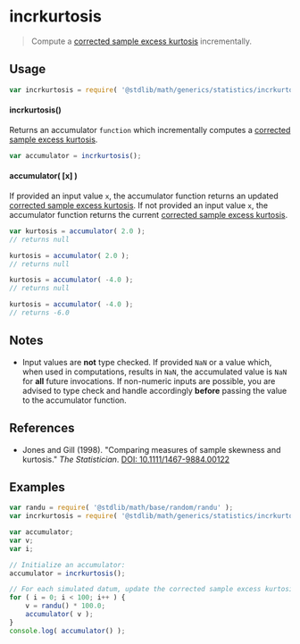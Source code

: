 incrkurtosis
===

> Compute a [corrected sample excess kurtosis][sample-excess-kurtosis] incrementally.


<!-- <usage> -->

## Usage

``` javascript
var incrkurtosis = require( '@stdlib/math/generics/statistics/incrkurtosis' );
```

#### incrkurtosis()

Returns an accumulator `function` which incrementally computes a [corrected sample excess kurtosis][sample-excess-kurtosis].

``` javascript
var accumulator = incrkurtosis();
```

#### accumulator( \[x\] )

If provided an input value `x`, the accumulator function returns an updated [corrected sample excess kurtosis][sample-excess-kurtosis]. If not provided an input value `x`, the accumulator function returns the current [corrected sample excess kurtosis][sample-excess-kurtosis].

``` javascript
var kurtosis = accumulator( 2.0 );
// returns null

kurtosis = accumulator( 2.0 );
// returns null

kurtosis = accumulator( -4.0 );
// returns null

kurtosis = accumulator( -4.0 );
// returns -6.0
```

<!-- </usage> -->


<!-- <notes> -->

## Notes

* Input values are __not__ type checked. If provided `NaN` or a value which, when used in computations, results in `NaN`, the accumulated value is `NaN` for __all__ future invocations. If non-numeric inputs are possible, you are advised to type check and handle accordingly __before__ passing the value to the accumulator function.

<!-- </notes> -->


<!-- <references> -->

## References

* Jones and Gill (1998). "Comparing measures of sample skewness and kurtosis." *The Statistician*. [DOI: 10.1111/1467-9884.00122][ref-link]

<!-- </references> -->


<!-- <examples> -->

## Examples

``` javascript
var randu = require( '@stdlib/math/base/random/randu' );
var incrkurtosis = require( '@stdlib/math/generics/statistics/incrkurtosis' );

var accumulator;
var v;
var i;

// Initialize an accumulator:
accumulator = incrkurtosis();

// For each simulated datum, update the corrected sample excess kurtosis...
for ( i = 0; i < 100; i++ ) {
    v = randu() * 100.0;
    accumulator( v );
}
console.log( accumulator() );
```

<!-- </examples> -->


<!-- <links> -->

[sample-excess-kurtosis]: https://en.wikipedia.org/wiki/Kurtosis
[ref-link]: http://onlinelibrary.wiley.com/doi/10.1111/1467-9884.00122/

<!-- </links> -->
